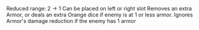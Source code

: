 Reduced range: 2 -> 1
Can be placed on left or right slot
Removes an extra Armor, or deals an extra Orange dice if enemy is at 1 or less armor.
Ignores Armor's damage reduction if the enemy has 1 armor